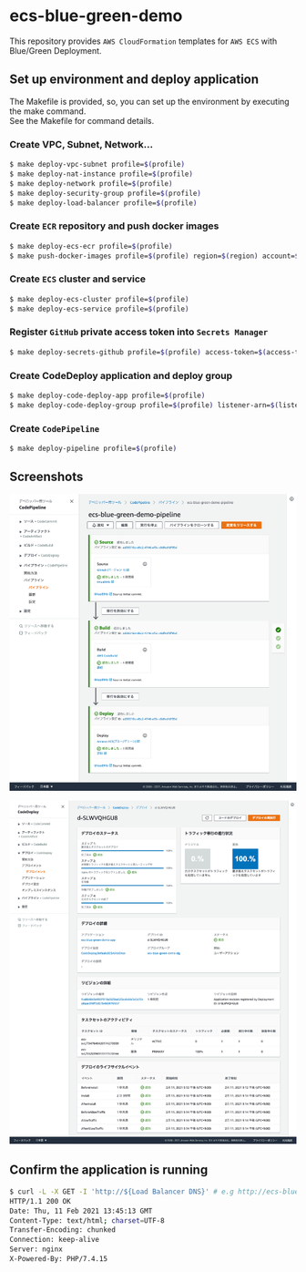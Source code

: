 # ecs-blue-green-demo
This repository provides `AWS CloudFormation` templates for `AWS ECS` with Blue/Green Deployment.

## Set up environment and deploy application
The Makefile is provided, so, you can set up the environment by executing the make command.  
See the Makefile for command details.

### Create VPC, Subnet, Network...

```bash
$ make deploy-vpc-subnet profile=$(profile)
$ make deploy-nat-instance profile=$(profile)
$ make deploy-network profile=$(profile)
$ make deploy-security-group profile=$(profile)
$ make deploy-load-balancer profile=$(profile)
```

### Create `ECR` repository and push docker images

```bash
$ make deploy-ecs-ecr profile=$(profile)
$ make push-docker-images profile=$(profile) region=$(region) account=$(account) 
```

### Create `ECS` cluster and service
```bash
$ make deploy-ecs-cluster profile=$(profile)
$ make deploy-ecs-service profile=$(profile)
```

### Register `GitHub` private access token into `Secrets Manager`
```bash
$ make deploy-secrets-github profile=$(profile) access-token=$(access-token)
```

### Create CodeDeploy application and deploy group
```bash
$ make deploy-code-deploy-app profile=$(profile)
$ make deploy-code-deploy-group profile=$(profile) listener-arn=$(listener-arn) deploy-role-arn=$(deploy-role-arn)
```

### Create `CodePipeline`
```bash
$ make deploy-pipeline profile=$(profile)
```

## Screenshots
![code-pipeline](./doc/images/code-pipeline.png)

![code-deploy-blue-green](./doc/images/code-deploy-blue-green.png)

## Confirm the application is running
```bash
$ curl -L -X GET -I 'http://${Load Balancer DNS}' # e.g http://ecs-blue-green-demo-app-xxxxxxxxx.{region}.elb.amazonaws.com
HTTP/1.1 200 OK
Date: Thu, 11 Feb 2021 13:45:13 GMT
Content-Type: text/html; charset=UTF-8
Transfer-Encoding: chunked
Connection: keep-alive
Server: nginx
X-Powered-By: PHP/7.4.15
```
